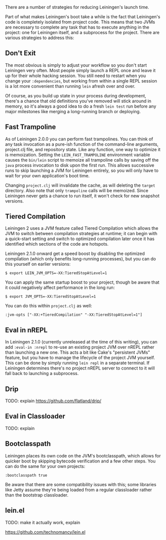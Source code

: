 There are a number of strategies for reducing Leiningen's launch time.

Part of what makes Leiningen's boot take a while is the fact that
Leiningen's code is completely isolated from project code. This means
that two JVMs are necessary to complete any task that has to execute
anything in the project: one for Leiningen itself, and a subprocess
for the project. There are various strategies to address this:

## Don't Exit

The most obvious is simply to adjust your workflow so you don't start
Leiningen very often. Most people simply launch a REPL once and leave
it up for their whole hacking session. You still need to restart when
you change your `:dependencies`, but working from within a single REPL
session is a lot more convenient than running `lein` afresh over and
over.

Of course, as you build up state in your process during development,
there's a chance that old definitions you've removed will stick around
in memory, so it's always a good idea to do a fresh `lein test` run
before any major milestones like merging a long-running branch or
deploying.

## Fast Trampoline

As of Leiningen 2.0.0 you can perform fast trampolines. You can think
of any task invocation as a pure-ish function of the command-line
arguments, project.clj file, and repository state. Like any function,
one way to optimize it is memoization. Setting the
`LEIN_FAST_TRAMPOLINE` environment variable causes the `bin/lein`
script to memoize all trampoline calls by saving off the `java`
process invocation to disk upon the first run. This allows
successive runs to skip launching a JVM for Leiningen entirely, so
you will only have to wait for your own application's boot time.

Changing `project.clj` will invalidate the cache, as will deleting the
`target` directory. Also note that only `trampoline` calls will be
memoized. Since Leiningen never gets a chance to run itself, it won't
check for new snapshot versions.

## Tiered Compilation

Leiningen 2 uses a JVM feature called Tiered Compilation which allows
the JVM to switch between compilation strategies at runtime; it can
begin with a quick-start setting and switch to optimized compilation
later once it has identified which sections of the code are hotspots.

Leiningen 2.1.0 onward get a speed boost by disabling the optimized
compilation (which only benefits long-running processes), but you can
do this yourself on earlier versions:

    $ export LEIN_JVM_OPTS=-XX:TieredStopAtLevel=1

You can apply the same startup boost to your project, though be aware
that it could negatively affect performance in the long run:

    $ export JVM_OPTS=-XX:TieredStopAtLevel=1

You can do this within `project.clj` as well:

    :jvm-opts ["-XX:+TieredCompilation" "-XX:TieredStopAtLevel=1"]

## Eval in nREPL

In Leiningen 2.1.0 (currently unreleased at the time of this writing),
you can add `:eval-in :nrepl` to re-use an existing project JVM over
nREPL rather than launching a new one. This acts a bit like Cake's
"persistent JVMs" feature, but you have to manage the lifecycle of the
project JVM yourself. This can be done by simply running `lein repl`
in a separate terminal. If Leiningen determines there's no project
nREPL server to connect to it will fall back to launching a subprocess.

## Drip

TODO: explain https://github.com/flatland/drip/

## Eval in Classloader

TODO: explain

## Bootclasspath

Leiningen places its own code on the JVM's bootclasspath, which allows
for quicker boot by skipping bytecode verification and a few other
steps. You can do the same for your own projects:

    :bootclasspath true

Be aware that there are some compatibility issues with this; some
libraries like Jetty assume they're being loaded from a regular
classloader rather than the bootstrap classloader.

## lein.el

TODO: make it actually work, explain

https://github.com/technomancy/lein.el
